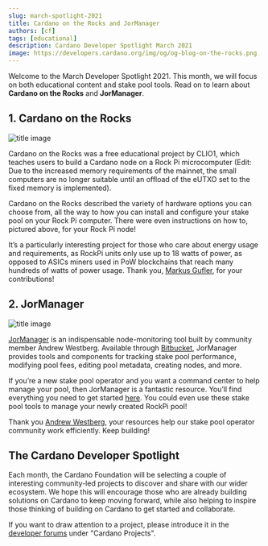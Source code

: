 ```yaml
---
slug: march-spotlight-2021
title: Cardano on the Rocks and JorManager
authors: [cf]
tags: [educational]
description: Cardano Developer Spotlight March 2021
image: https://developers.cardano.org/img/og/og-blog-on-the-rocks.png
---
```


Welcome to the March Developer Spotlight 2021. This month, we will focus on both educational content and stake pool tools. Read on to learn about **Cardano on the Rocks** and **JorManager**.

<!-- truncate -->

## 1. Cardano on the Rocks

![title image](/img/spotlight/cardano-on-the-rocks.png)

Cardano on the Rocks was a free educational project by CLIO1, which teaches users to build a Cardano node on a Rock Pi microcomputer (Edit: Due to the increased memory requirements of the mainnet, the small computers are no longer suitable until an offload of the eUTXO set to the fixed memory is implemented).

Cardano on the Rocks described the variety of hardware options you can choose from, all the way to how you can install and configure your stake pool on your Rock Pi computer. There were even instructions on how to, pictured above, for your Rock Pi node!

It’s a particularly interesting project for those who care about energy usage and requirements, as RockPi units only use up to 18 watts of power, as opposed to ASICs miners used in PoW blockchains that reach many hundreds of watts of power usage. Thank you, [Markus Gufler](https://forum.cardano.org/u/werkof), for your contributions!

## 2. JorManager

![title image](/img/spotlight/jormanager.png)

[JorManager](https://bitbucket.org/muamw10/jormanager) is an indispensable node-monitoring tool built by community member Andrew Westberg. Available through [Bitbucket](https://bitbucket.org/muamw10/jormanager/src/develop/), JorManager provides tools and components for tracking stake pool performance, modifying pool fees, editing pool metadata, creating nodes, and more.

If you’re a new stake pool operator and you want a command center to help manage your pool, then JorManager is a fantastic resource. You’ll find everything you need to get started [here](https://bitbucket.org/muamw10/jormanager/src/develop/). You could even use these stake pool tools to manage your newly created RockPi pool!

Thank you [Andrew Westberg](https://forum.cardano.org/u/AndrewWestberg), your resources help our stake pool operator community work efficiently. Keep building!

## The Cardano Developer Spotlight

Each month, the Cardano Foundation will be selecting a couple of interesting community-led projects to discover and share with our wider ecosystem. We hope this will encourage those who are already building solutions on Cardano to keep moving forward, while also helping to inspire those thinking of building on Cardano to get started and collaborate.  

If you want to draw attention to a project, please introduce it in the [developer forums](https://forum.cardano.org/c/developers/29) under "Cardano Projects".
